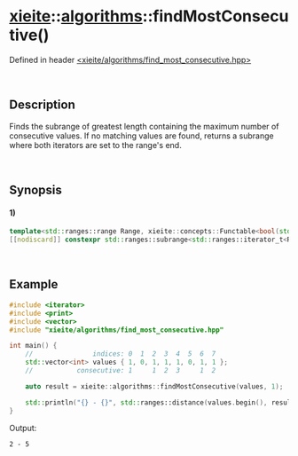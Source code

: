 # [xieite](../../xieite.md)\:\:[algorithms](../../algorithms.md)\:\:findMostConsecutive\(\)
Defined in header [<xieite/algorithms/find_most_consecutive.hpp>](../../../include/xieite/algorithms/find_most_consecutive.hpp)

&nbsp;

## Description
Finds the subrange of greatest length containing the maximum number of consecutive values. If no matching values are found, returns a subrange where both iterators are set to the range's end.

&nbsp;

## Synopsis
#### 1)
```cpp
template<std::ranges::range Range, xieite::concepts::Functable<bool(std::ranges::range_const_reference_t<Range>, std::ranges::range_const_reference_t<Range>)> Comparator = std::ranges::equal_to>
[[nodiscard]] constexpr std::ranges::subrange<std::ranges::iterator_t<Range>> findMostConsecutive(Range&& range, std::ranges::range_const_reference_t<Range> value, Comparator&& comparator = Comparator()) noexcept;
```

&nbsp;

## Example
```cpp
#include <iterator>
#include <print>
#include <vector>
#include "xieite/algorithms/find_most_consecutive.hpp"

int main() {
    //               indices: 0  1  2  3  4  5  6  7
    std::vector<int> values { 1, 0, 1, 1, 1, 0, 1, 1 };
    //           consecutive: 1     1  2  3     1  2

    auto result = xieite::algorithms::findMostConsecutive(values, 1);

    std::println("{} - {}", std::ranges::distance(values.begin(), result.begin()), std::ranges::distance(values.begin(), result.end()));
}
```
Output:
```
2 - 5
```
